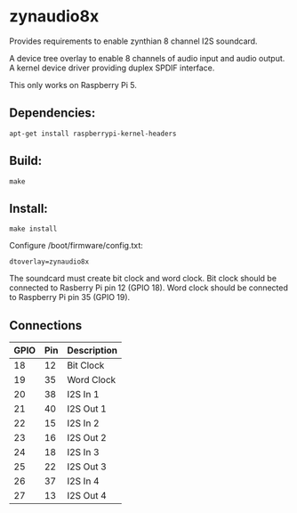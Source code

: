 # zynaudio8x
Provides requirements to enable zynthian 8 channel I2S soundcard.

A device tree overlay to enable 8 channels of audio input and audio output.
A kernel device driver providing duplex SPDIF interface.

This only works on Raspberry Pi 5.

## Dependencies:

`apt-get install raspberrypi-kernel-headers`

## Build:

`make`

## Install:

`make install`

Configure /boot/firmware/config.txt:

`dtoverlay=zynaudio8x`

The soundcard must create bit clock and word clock. Bit clock should be connected to Rasberry Pi pin 12 (GPIO 18). Word clock should be connected to Raspberry Pi pin 35 (GPIO 19).

## Connections
|GPIO|Pin|Description|
|-|-|-|
|18|12|Bit Clock|
|19|35|Word Clock|
|20|38|I2S In 1|
|21|40|I2S Out 1|
|22|15|I2S In 2|
|23|16|I2S Out 2|
|24|18|I2S In 3|
|25|22|I2S Out 3|
|26|37|I2S In 4|
|27|13|I2S Out 4|

